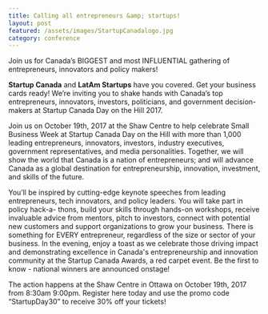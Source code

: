 ```yaml
---
title: Calling all entrepreneurs &amp; startups!
layout: post
featured: /assets/images/StartupCanadalogo.jpg
category: conference
---
```

<p>
Join us for Canada’s BIGGEST and most INFLUENTIAL gathering of entrepreneurs, innovators and policy makers!
</p>

<p>
<strong>Startup Canada</strong> and <strong>LatAm Startups</strong> have you covered. Get your business cards ready!  We’re inviting you to shake hands with Canada’s top entrepreneurs, innovators, investors, politicians, and government decision-makers at Startup Canada Day on the Hill 2017.
</p>

<!--more-->

<p>
Join us on October 19th, 2017 at the Shaw Centre to help celebrate Small Business Week at Startup Canada Day on the Hill with more than 1,000 leading entrepreneurs, innovators, investors, industry executives, government representatives, and media personalities.  Together, we will show the world that Canada is a nation of entrepreneurs; and will advance Canada as a global destination for entrepreneurship, innovation, investment, and skills of the future.
</p>

<p>
You’ll be inspired by cutting-edge keynote speeches from leading entrepreneurs, tech innovators, and policy leaders. You will take part in policy hack-a- thons, build your skills through hands-on workshops, receive invaluable advice from mentors, pitch to investors, connect with potential new customers and support organizations to grow your business. There is something for EVERY entrepreneur, regardless of the size or sector of your business.  In the evening, enjoy a toast as we celebrate those driving impact and demonstrating excellence in Canada&#39;s entrepreneurship and innovation community at the Startup Canada Awards, a red carpet event. Be the first to know - national winners are announced onstage!
</p>

<p>
The action happens at the Shaw Centre in Ottawa on October 19th, 2017 from 8:30am  9:00pm. Register here today and use the promo code “StartupDay30” to receive 30% off your tickets!
</p>
